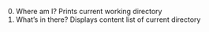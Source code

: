 0. Where am I? Prints current working directory
1. What’s in there? Displays content list of current directory
